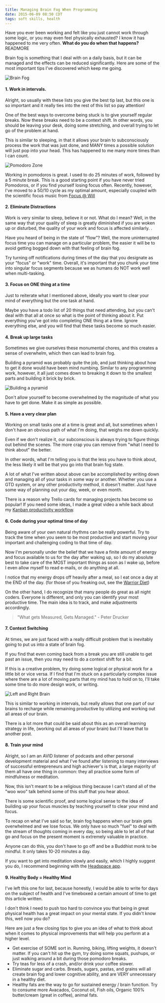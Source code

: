 ```yaml
---
title: Managing Brain Fog When Programming
date: 2015-06-09 08:50 CDT
tags: soft skills, health
---
```


Have you ever been working and felt like you just cannot work through some logic, or you may even feel physically exhausted? I know it has happened to me very often. **What do you do when that happens?** READMORE

Brain fog is something that I deal with on a daily basis, but it can be managed and the effects can be reduced significantly. Here are some of the most important tips I’ve discovered which keep me going.

![Brain Fog](http://cheeze-blog-images.s3.amazonaws.com/Brain_Fog.png)


#### 1. Work in intervals.

Alright, so usually with these lists you give the best tip last, but this one is so important and it really ties into the rest of this list so pay attention!

One of the best ways to overcome being stuck is to give yourself regular breaks. Now these breaks need to be a context shift. In other words, you should be leaving your desk, doing some stretching, and overall trying to let go of the problem at hand.

 This is similar to sleeping, in that it allows your brain to subconsciously process the work that was just done, and MANY times a possible solution will just pop into your head. This has happened to me many more times than I can count.

![Pomodoro Zone](http://cheeze-blog-images.s3.amazonaws.com/Pomodoro_Zone.png)

Working in pomodoros is great. I used to do 25 minutes of work, followed by a 5 minute break. This is a good starting point if you have never tried Pomodoros, or if you find yourself losing focus often. Recently, however, I've moved to a 50/10 cycle as my optimal amount, especially coupled with the scientific focus music from [Focus @ Will](https://www.focusatwill.com/wp/s/fwf/?rc=7206563)

#### 2. Eliminate Distractions
Work is very similar to sleep, believe it or not. What do I mean? Well, in the same way that your quality of sleep is greatly diminished if you are woken up or disturbed, the quality of your work and focus is affected similarly. .

Have you heard of being in the state of “flow”? Well, the more uninterrupted focus time you can manage on a particular problem, the easier it will be to avoid getting bogged down with that feeling of brain fog.

Try turning off notifications during times of the day that you designate as your "focus" or "work" time. Overall, it's important that you chunk your time into singular focus segments because we as humans do NOT work well when multi-tasking.

#### 3. Focus on ONE thing at a time
Just to reiterate what I mentioned above, ideally you want to clear your mind of everything but the one task at hand.

Maybe you have a todo list of 20 things that need attending, but you can't deal with that all at once so what is the point of thinking about it. Put everything you've got into completing ONE thing at a time. Ignore everything else, and you will find that these tasks become so much easier.

#### 4. Break up large tasks
Sometimes we give ourselves these monumental chores, and this creates a sense of overwhelm, which then can lead to brain fog.

Building a pyramid was probably quite the job, and just thinking about how to get it done would have been mind numbing. Similar to any programming work, however, it all just comes down to breaking it down to the smallest parts and building it brick by brick.

![Building a pyramid](http://cheeze-blog-images.s3.amazonaws.com/Building_a_pyramid.png)

Don't allow yourself to become overwhelmed by the magnitude of what you have to get done. Make it as simple as possible.

#### 5. Have a very clear plan
Working on small tasks one at a time is great and all, but sometimes when I don't have an obvious path of what I'm doing, that weighs me down quickly.

Even if we don't realize it, our subconscious is always trying to figure things out behind the scenes. The more crap you can remove from "what I need to think about" the better.

In other words, what I'm telling you is that the less you have to think about, the less likely it will be that you go into that brain fog state.

A lot of what I've written about above can be accomplished by writing down and managing all of your tasks in some way or another. Whether you use a GTD system, or any other productivity method, it doesn't matter. Just have some way of planning out your day, week, or even month.

There is a reason why Trello cards for managing projects has become so popular! If you need some ideas, I made a great video a while back about my [Kanban productivity workflow](../04/my-kanban-productivity-workflow.html).

#### 6. Code during your optimal time of day
Being aware of your own natural rhythms can be really powerful. Try to track the time when you seem to be most productive and start moving your important and challenging coding to that time of day.

Now I'm personally under the belief that we have a finite amount of energy and focus available to us for the day after waking up, so I do my absolute best to take care of the MOST important things as soon as I wake up, before I even allow myself to read e-mails, or do anything at all.

I notice that my energy drops off heavily after a meal, so I eat once a day at the END of the day. (for those of you freaking out, see the [Warrior Diet](http://www.warriordiet.com/))

On the other hand, I do recognize that many people do great as all night coders. Everyone is different, and only you can identify your most productive time. The main idea is to track, and make adjustments accordingly.
> "What gets Measured, Gets Managed." - Peter Drucker

#### 7. Context Switching
At times, we are just faced with a really difficult problem that is inevitably going to put us into a state of brain fog.

If you find that even coming back from a break you are still unable to get past an issue, then you may need to do a context shift for a bit.

If this is a creative problem, try doing some logical or physical work for a little bit or vice versa. If I find that I'm stuck on a particularly complex issue where there are a lot of moving parts that my mind has to hold on to, I'll take some time to do more design work, or writing.

![Left and Right Brain](http://cheeze-blog-images.s3.amazonaws.com/Sides_of_brain.png)

This is similar to working in intervals, but really allows that one part of our brains to recharge while remaining productive by utilizing and working out all areas of our brain.

There is a lot more that could be said about this as an overall learning strategy in life, (working out all areas of your brain) but I'll leave that to another post.

#### 8. Train your mind
Alright, so I am an AVID listener of podcasts and other personal development material and what I've found after listening to many interviews of successful entrepreneurs and high achiever's is that, a large majority of them all have one thing in common: they all practice some form of mindfulness or meditation.

Now, this isn't meant to be a religious thing because I can't stand all of the "woo woo" talk behind some of this stuff that you hear about.

There is some scientific proof, and some logical sense to the idea of building up your focus muscles by teaching yourself to clear your mind and focus.

To recap on what I've said so far, brain fog happens when our brain gets overwhelmed and we lose focus. We only have so much "fuel" to deal with the stream of thoughts coming in every day, so being able to let all of that go and focus on the present moment is extremely valuable in practice.

Anyone can do this, you don't have to go off and be a Buddhist monk to be mindful. It only takes 10-20 minutes a day.

If you want to get into meditation slowly and easily, which I highly suggest you do, I recommend beginning with the [Headspace app](http://www.headspace.com).

#### 9. Healthy Body = Healthy Mind
I've left this one for last, because honestly, I would be able to write for days on the subject of health and I've timeboxed a certain amount of time to get this article written.

I don't think I need to push too hard to convince you that being in great physical health has a great impact on your mental state. If you didn't know this, well now you do?

Here are just a few closing tips to give you an idea of what to think about when it comes to physical improvements that will help you perform at a higher level.

- Get exercise of SOME sort in. Running, biking, lifting weights, it doesn't matter. If you can't hit up the gym, try doing some squats, pushups, or just walking around a bit during those pomodoro breaks.
- Try teas for less of a crash, and/or drink your coffee slower.
- Eliminate sugar and carbs. Breads, sugars, pastas, and grains will all create brain fog and lower cognitive ability, and are VERY unnecessary in a healthy diet.
- Healthy fats are the way to go for sustained energy / brain function. Try to consume more Avacados, Coconut oil, Fish oils, Organic 100% butter/cream (great in coffee), animal fats.



